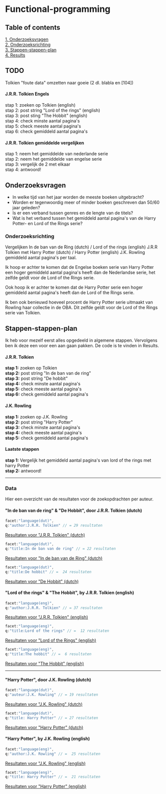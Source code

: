 # Functional-programming

## Table of contents
[1. Onderzoeksvragen](#onderzoeksvragen)<br>
[2. Onderzoeksrichting](#onderzoeksrichting)<br>
[3. Stappen-stappen-plan](#stappen-stappen-plan)<br>
[4. Results](#results)<br>

## TODO
Tolkien "foute data" omzetten naar goeie (2 dl. blabla en [104])

#### J.R.R. Tolkien Engels
  stap 1: zoeken op Tolkien (english)    
  stap 2: post string "Lord of the rings" (english)    
  stap 3: post sting "The Hobbit" (english)    
  stap 4: check minste aantal pagina's    
  stap 5: check meeste aantal pagina's    
  stap 6: check gemiddeld aantal pagina's     

#### J.R.R. Tolkien gemiddelde vergelijken
  stap 1: neem het gemiddelde van nederlande serie      
  stap 2: neem het gemiddelde van engelse serie     
  stap 3: vergelijk de 2 met elkaar     
  stap 4: antwoord!

## Onderzoeksvragen
- In welke tijd van het jaar worden de meeste boeken uitgebracht?
- Worden er tegenwoordig meer of minder boeken geschreven dan 50/60 jaar geleden?
- Is er een verband tussen genres en de lengte van de titels?
- Wat is het verband tussen het gemiddeld aantal pagina's van de Harry Potter- en Lord of the Rings serie?

### Onderzoeksrichting
Vergelijken In de ban van de Ring (dutch) / Lord of the rings (english) J.R.R Tolkien met Harry Potter (dutch) / Harry Potter (english) J.K. Rowling gemiddeld aantal pagina's per taal.

Ik hoop er achter te komen dat de Engelse boeken serie van Harry Potter een hoger gemiddeld aantal pagina's heeft dan de Nederlandse serie, het zelfde geldt voor de Lord of the Rings serie.

Ook hoop ik er achter te komen dat de Harry Potter serie een hoger gemiddeld aantal pagina's heeft dan de Lord of the Rings serie.

Ik ben ook benieuwd hoeveel procent de Harry Potter serie uitmaakt van Rowling haar collectie in de OBA. Dit zelfde geldt voor de Lord of the Rings serie van Tolkien.

## Stappen-stappen-plan
Ik heb voor mezelf eerst alles opgedeeld in algemene stappen. Vervolgens ben ik deze een voor een aan gaan pakken. De code is te vinden in Results.


#### J.R.R. Tolkien
  **stap 1:** zoeken op Tolkien    
  **stap 2:** post string "In de ban van de ring"  
  **stap 3:** post string "De hobbit"   
  **stap 4:** check minste aantal pagina's   
  **stap 5:** check meeste aantal pagina's   
  **stap 6:** check gemiddeld aantal pagina's

#### J.K. Rowling
**stap 1:** zoeken op J.K. Rowling   
 **stap 2:** post string "Harry Potter"   
 **stap 3:** check minste aantal pagina's     
 **stap 4:** check meeste aantal pagina's     
 **stap 5:** check gemiddeld aantal pagina's       

#### Laatste stappen
  **stap 1:** Vergelijk het gemiddeld aantal pagina's van lord of the rings met harry Potter    
  **stap 2:** antwoord!    

---   

### Data
Hier een overzicht van de resultaten voor de zoekopdrachten per auteur.

#### "In de ban van de ring" & "De Hobbit", door J.R.R. Tolkien (dutch)

```js
facet:"language(dut)",
q:"author:J.R.R. Tolkien" // = 29 resultaten
```
[Resultaten voor "J.R.R. Tolkien" (dutch)](https://zoeken.oba.nl/api/v1/search/?authorization=1e19898c87464e239192c8bfe422f280&facet=type%28book%29&facet=language%28dut%29&librarian=true&q=author%3AJ.R.R.%20Tolkien&refine=true)

```js
facet:"language(dut)",
q:"title:In de ban van de ring" // = 22 resultaten
```
[Resultaten voor "In de ban van de Ring" (dutch)](https://zoeken.oba.nl/api/v1/search/?authorization=1e19898c87464e239192c8bfe422f280&facet=type%28book%29&facet=language%28dut%29&librarian=true&q=title%3AIn%20de%20ban%20van%20de%20ring&refine=true)

```js
facet:"language(dut)",
q:"title:De hobbit" // =  24 resultaten
```
[Resultaten voor "De Hobbit" (dutch)](https://zoeken.oba.nl/api/v1/search/?authorization=1e19898c87464e239192c8bfe422f280&facet=type%28book%29&facet=language%28dut%29&librarian=true&q=title%3ADe%20hobbit&refine=true)


####  "Lord of the rings" & "The Hobbit", by J.R.R. Tolkien (english)

```js
facet:"language(eng)",
q:"author:J.R.R. Tolkien" // = 37 resultaten
```
[Resultaten voor "J.R.R. Tolkien" (english)](https://zoeken.oba.nl/api/v1/search/?authorization=1e19898c87464e239192c8bfe422f280&facet=type%28book%29&facet=language%28eng%29&librarian=true&q=author%3AJ.R.R.%20Tolkien&refine=true)

```js
facet:"language(eng)",
q:"title:Lord of the rings" // =  12 resultaten
```
[Resultaten voor "Lord of the Rings" (english)](https://zoeken.oba.nl/api/v1/search/?authorization=1e19898c87464e239192c8bfe422f280&facet=type%28book%29&facet=language%28eng%29&librarian=true&q=title%3ALord%20of%20the%20rings&refine=true)

```js
facet:"language(eng)",
q:"title:The hobbit" // =  6 resultaten
```
[Resultaten voor "The Hobbit" (english)](https://zoeken.oba.nl/api/v1/search/?authorization=1e19898c87464e239192c8bfe422f280&facet=type%28book%29&facet=language%28eng%29&librarian=true&q=title%3AThe%20hobbit&refine=true)

---

####  "Harry Potter", door J.K. Rowling (dutch)

```js
facet:"language(dut)",
q:"auteur:J.K. Rowling" // = 19 resultaten
```
[Resultaten voor "J.K. Rowling" (dutch)](https://zoeken.oba.nl/api/v1/search/?authorization=1e19898c87464e239192c8bfe422f280&facet=type%28book%29&facet=language%28dut%29&librarian=true&q=author%3AJ.K.%20Rowling&refine=true)

```js
facet:"language(dut)",
q:"title: Harry Potter" // = 27 resultaten
```
[Resultaten voor "Harry Potter" (dutch)](https://zoeken.oba.nl/api/v1/search/?authorization=1e19898c87464e239192c8bfe422f280&facet=type%28book%29&facet=language%28dut%29&librarian=true&q=title%3AHarry%20Potter&refine=true)


#### "Harry Potter", by J.K. Rowling (english)

```js
facet:"language(eng)",
q:"author:J.K. Rowling" // =  25 resultaten
```
[Resultaten voor "J.K. Rowling" (english)](https://zoeken.oba.nl/api/v1/search/?authorization=1e19898c87464e239192c8bfe422f280&facet=type%28book%29&facet=language%28eng%29&librarian=true&q=author%3AJ.K.%20Rowling&refine=true)

```js
facet:"language(eng)",
q:"title: Harry Potter" // =  21 resultaten
```
[Resultaten voor "Harry Potter" (english)](https://zoeken.oba.nl/api/v1/search/?authorization=1e19898c87464e239192c8bfe422f280&facet=type%28book%29&facet=language%28eng%29&librarian=true&q=title%3AHarry%20Potter&refine=true)
